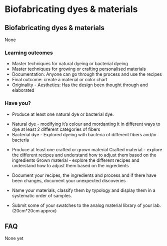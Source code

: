 # Biofabricating dyes & materials

## Biofabricating dyes & materials

None
### Learning outcomes

* Master techniques for natural dyeing or bacterial dyeing
* Master techniques for growing or crafting personalised materials
* Documentation: Anyone can go through the process and use the recipes
* Final outcome: create a material or color chart
* Originality - Aesthetics: Has the design been thought through and elaborated

### Have you?

* Produce at least one natural dye or bacterial dye.
- Natural dye - modifying it’s colour and mordanting it in different ways to dye at least 2 different categories of fibers
- Bacterial dye - Explored dyeing with bacteria of different fibers and/or bacteria

* Produce at least one crafted or grown material
Crafted material - explore the different recipes and understand how to adjust them based on the ingredients
Grown material - explore the different recipes and understand how to adjust them based on the ingredients

* Document your recipes, the ingredients and process and if there have been changes, document your unexpected discoveries
* Name your materials, classify them by typology and display them in a systematic order of samples.
* Submit some of your swatches to the analog material library of your lab. (20cm*20cm approx)

## FAQ

None yet


